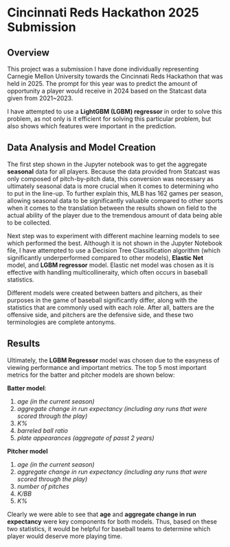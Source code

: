 # Cincinnati Reds Hackathon 2025 Submission

## Overview

This project was a submission I have done individually representing Carnegie Mellon University towards the Cincinnati Reds Hackathon that was held in 2025. The prompt for this year was to predict the amount of opportunity a player would receive in 2024 based on the Statcast data given from 2021~2023. 

I have attempted to use a **LightGBM (LGBM) regressor** in order to solve this problem, as not only is it efficient for solving this particular problem, but also shows which features were important in the prediction.

## Data Analysis and Model Creation

The first step shown in the Jupyter notebook was to get the aggregate **seasonal** data for all players. Because the data provided from Statcast was only composed of pitch-by-pitch data, this conversion was necessary as ultimately seasonal data is more crucial when it comes to determining who to put in the line-up. To further explain this, MLB has 162 games per season, allowing seasonal data to be significantly valuable compared to other sports when it comes to the translation between the results shown on field to the actual ability of the player due to the tremendous amount of data being able to be collected.

Next step was to experiment with different machine learning models to see which performed the best. Although it is not shown in the Jupyter Notebook file, I have attempted to use a Decision Tree Classification algorithm (which significantly underperformed compared to other models), **Elastic Net** model, and **LGBM regressor** model. Elastic net model was chosen as it is effective with handling multicollineraity, which often occurs in baseball statistics. 

Different models were created between batters and pitchers, as their purposes in the game of baseball significantly differ, along with the statistics that are commonly used with each role. After all, batters are the offensive side, and pitchers are the defensive side, and these two terminologies are complete antonyms.

## Results

Ultimately, the **LGBM Regressor** model was chosen due to the easyness of viewing performance and important metrics. The top 5 most important metrics for the batter and pitcher models are shown below:

**Batter model**:
1. *age (in the current season)*
2. *aggregate change in run expectancy (including any runs that were scored through the play)*
3. *K%*
4. *barreled ball ratio*
5. *plate appearances (aggregate of passt 2 years)*

**Pitcher model**
1. *age (in the current season)*
2. *aggregate change in run expectancy (including any runs that were scored through the play)*
3. *number of pitches*
4. *K/BB*
5. *K%*

Clearly we were able to see that **age** and **aggregate change in run expectancy** were key components for both models. Thus, based on these two statistics, it would be helpful for baseball teams to determine which player would deserve more playing time. 
